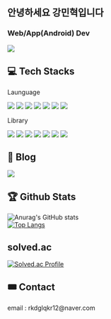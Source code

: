 <div>  
<h2>안녕하세요 강민혁입니다</h2>
<h3>Web/App(Android) Dev</h3>
<a href="https://hits.seeyoufarm.com"><img src="https://hits.seeyoufarm.com/api/count/incr/badge.svg?url=https%3A%2F%2Fgithub.com%2Fkangminhyuk1111%2Fhit-counter&count_bg=%2379C83D&title_bg=%23555555&icon=&icon_color=%23E7E7E7&title=hits&edge_flat=false"/></a>

## 💻 Tech Stacks

  <p>Launguage</p>
  <img src="https://img.shields.io/badge/HTML-E34F26?style=flat-square&logo=HTML5&logoColor=white"/>
  <img src="https://img.shields.io/badge/Kotlin-7F52FF?style=for-the-square&logo=Kotlin&logoColor=white">
  <img src="https://img.shields.io/badge/javascript-F7DF1E?style=for-the-square&logo=javascript&logoColor=black"> 
  <img src="https://img.shields.io/badge/typescript-3178C6?style=for-the-square&logo=typescript&logoColor=black"> 
  <img src="https://img.shields.io/badge/Python-3776AB?style=for-the-square&logo=Python&logoColor=white">
  <img src="https://img.shields.io/badge/java-007396?style=for-the-square&logo=java&logoColor=white">
  <img src="https://img.shields.io/badge/mysql-4479A1?style=for-the-square&logo=mysql&logoColor=white">
  
  <p>Library</p>
  <img src="https://img.shields.io/badge/jquery-0769AD?style=for-the-square&logo=jquery&logoColor=white">
  <img src="https://img.shields.io/badge/react-61DAFB?style=for-the-square&logo=react&logoColor=black"> 
  <img src="https://img.shields.io/badge/node.js-339933?style=for-the-square&logo=Node.js&logoColor=white">  
  <img src="https://img.shields.io/badge/express-000000?style=for-the-square&logo=express&logoColor=white">
  <img src="https://img.shields.io/badge/bootstrap-7952B3?style=for-the-square&logo=bootstrap&logoColor=white">
  <img src="https://img.shields.io/badge/MUI-007FFF?style=for-the-square&logo=bootstrap&logoColor=white">
  <img src="https://img.shields.io/badge/TailwindCSS-06B6D4F?style=for-the-square&logo=TailwindCSS&logoColor=white">
  <br>

## 📗 Blog
<a href="https://kangminhyuk1111.tistory.com">
 <img src="https://img.shields.io/badge/Tistory-EC4815?style=for-the-square&logo=Tistory&logoColor=white">
</a>

<!--

## 🔨Project🔨
### 풀스택 프로젝트 심부릉 react + express + redux
#### 심부름이 필요한 사람들을 위한 커뮤니티 플랫폼
- http://52.62.33.115/

![ezgif com-video-to-gif (1)](https://github.com/kangminhyuk1111/kangminhyuk1111/assets/96116158/7f6050ff-672d-445d-b5e6-fa5aad90e693)


### 풀스택 채팅 앱 시바챗 ejs + socket.io
#### socket.io를 이용한 풀스택 채팅 웹어플리케이션
- http://115.85.180.211:8001/

![ezgif com-video-to-gif (9)](https://github.com/kangminhyuk1111/kangminhyuk1111/assets/96116158/2be3f38c-8098-4a8e-9a03-ecdd9be0a2c7)


### 프론트엔드 오늘의 가계부 HTML + CSS+ JS
#### 1인가구를 위한 소비,지출을 정리하는 가계부
- http://115.85.180.211:5050/

![ezgif com-video-to-gif (14)](https://github.com/kangminhyuk1111/kangminhyuk1111/assets/96116158/c904da23-b071-4b51-a2d4-076e5bb976ac)


### 풀스택 기차 자동예약 프로젝트 React + Flask (진행중..)
#### python모듈을 이용한 기차 자동매매 프로젝트
- 개발 중

![ezgif com-video-to-gif (19)](https://github.com/kangminhyuk1111/kangminhyuk1111/assets/96116158/e32b0c3e-e2cd-44b3-8320-89b38184b888)

 -->

## 🏆 Github Stats

![Anurag's GitHub stats](https://github-readme-stats.vercel.app/api?username=kangminhyuk1111&show_icons=true&theme=radical)<br/>
[![Top Langs](https://github-readme-stats.vercel.app/api/top-langs/?username=kangminhyuk1111&layout=compact)](https://github.com/anuraghazra/github-readme-stats)

## solved.ac
[![Solved.ac Profile](http://mazassumnida.wtf/api/v2/generate_badge?boj=rkdglqkr12)](https://solved.ac/백준아이디/)

## 🎟 Contact

  <p>email : rkdglqkr12@naver.com</p>

</div>

